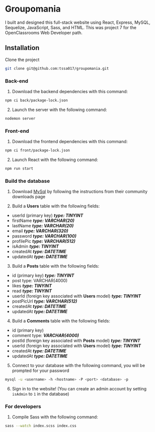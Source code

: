 # Groupomania

I built and designed this full-stack website using React, Express, MySQL, Sequelize, JavaScript, Sass, and HTML. This was project 7 for the OpenClassrooms Web Developer path.

## Installation

Clone the project

```bash
git clone git@github.com:tssa017/groupomania.git
```

### Back-end

1. Download the backend dependencies with this command:

```bash
npm ci back/package-lock.json
```

2. Launch the server with the following command:

```bash
nodemon server
```

### Front-end

1. Download the frontend dependencies with this command:

```bash
npm ci front/package-lock.json
```

2. Launch React with the following command:

```bash
npm run start
```

### Build the database

1. Download [MySql](https://dev.mysql.com/downloads/mysql/) by following the instructions from their community downloads page

2. Build a **Users** table with the following fields:

-   userId (primary key) **_type: TINYINT_**
-   firstName **_type: VARCHAR(20)_**
-   lastName **_type: VARCHAR(20)_**
-   email **_type: VARCHAR(320)_**
-   password **_type: VARCHAR(100)_**
-   profilePic **_type: VARCHAR(512)_**
-   isAdmin **_type: TINYINT_**
-   createdAt **_type: DATETIME_**
-   updatedAt **_type: DATETIME_**

3. Build a **Posts** table with the following fields:

-   id (primary key) **_type: TINYINT_**
-   post type: VARCHAR(4000)
-   likes **_type: TINYINT_**
-   read **_type: TINYINT_**
-   userId (foreign key associated with **Users** model) **_type: TINYINT_**
-   postPicUrl **_type: VARCHAR(512)_**
-   createdAt **_type: DATETIME_**
-   updatedAt **_type: DATETIME_**

4. Build a **Comments** table with the following fields:

-   id (primary key)
-   comment type: **_VARCHAR(4000)_**
-   postId (foreign key associated with **Posts** model) **_type: TINYINT_**
-   userId (foreign key associated with **Users** model) **_type: TINYINT_**
-   createdAt **_type: DATETIME_**
-   updatedAt **_type: DATETIME_**

5. Connect to your database with the following command, you will be prompted for your password

```bash
mysql -u <username> -h <hostname> -P <port> <database> -p
```

6. Sign in to the website! (You can create an admin account by setting `isAdmin` to `1` in the database)

### For developers

1. Compile Sass with the following command:

```bash
sass --watch index.scss index.css
```
